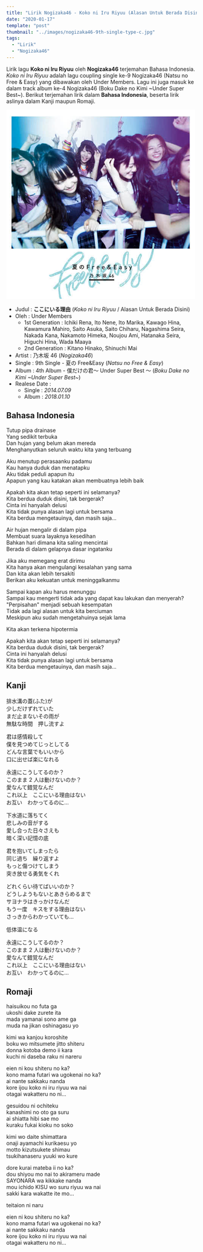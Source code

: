 ```yaml
---
title: "Lirik Nogizaka46 - Koko ni Iru Riyuu (Alasan Untuk Berada Disini)"
date: "2020-01-17"
template: "post"
thumbnail: "../images/nogizaka46-9th-single-type-c.jpg"
tags:
  - "Lirik"
  - "Nogizaka46"
---
```


Lirik lagu **Koko ni Iru Riyuu** oleh **Nogizaka46** terjemahan Bahasa Indonesia. _Koko ni Iru Riyuu_ adalah lagu coupling single ke-9 Nogizaka46 (Natsu no Free & Easy) yang dibawakan oleh Under Members. Lagu ini juga masuk ke dalam track album ke-4 Nogizaka46 (Boku Dake no Kimi ~Under Super Best~). Berikut terjemahan lirik dalam **Bahasa Indonesia**, beserta lirik aslinya dalam Kanji maupun Romaji.

<div class="cdcover">
 <img src="../images/nogizaka46-9th-single-type-c.jpg" alt="Nogizaka46 9th Single Type C"/>
</div>

- Judul : **ここにいる理由** (_Koko ni Iru Riyuu_ / Alasan Untuk Berada Disini)
- Oleh : Under Members
  - 1st Generation : Ichiki Rena, Ito Nene, Ito Marika, Kawago Hina, Kawamura Mahiro, Saito Asuka, Saito Chiharu, Nagashima Seira, Nakada Kana, Nakamoto Himeka, Noujou Ami, Hatanaka Seira, Higuchi Hina, Wada Maaya
  - 2nd Generation : Kitano Hinako, Shinuchi Mai
- Artist : 乃木坂 46 (_Nogizaka46_)
- Single : 9th Single - 夏の Free&Easy (_Natsu no Free & Easy_)
- Album : 4th Album - 僕だけの君～ Under Super Best ～ (_Boku Dake no Kimi ~Under Super Best~_)
- Realese Date :
  - Single : _2014.07.09_
  - Album : _2018.01.10_

## Bahasa Indonesia

Tutup pipa drainase<br/>
Yang sedikit terbuka<br/>
Dan hujan yang belum akan mereda<br/>
Menghanyutkan seluruh waktu kita yang terbuang<br/>

Aku menutup perasaanku padamu<br/>
Kau hanya duduk dan menatapku<br/>
Aku tidak peduli apapun itu<br/>
Apapun yang kau katakan akan membuatnya lebih baik<br/>

Apakah kita akan tetap seperti ini selamanya?<br/>
Kita berdua duduk disini, tak bergerak?<br/>
Cinta ini hanyalah delusi<br/>
Kita tidak punya alasan lagi untuk bersama<br/>
Kita berdua mengetauinya, dan masih saja...<br/>

Air hujan mengalir di dalam pipa<br/>
Membuat suara layaknya kesedihan<br/>
Bahkan hari dimana kita saling mencintai<br/>
Berada di dalam gelapnya dasar ingatanku<br/>

Jika aku memegang erat dirimu<br/>
Kita hanya akan mengulangi kesalahan yang sama<br/>
Dan kita akan lebih tersakiti<br/>
Berikan aku kekuatan untuk meninggalkanmu<br/>

Sampai kapan aku harus menunggu<br/>
Sampai kau mengerti tidak ada yang dapat kau lakukan dan menyerah?<br/>
"Perpisahan" menjadi sebuah kesempatan<br/>
Tidak ada lagi alasan untuk kita berciuman<br/>
Meskipun aku sudah mengetahuinya sejak lama<br/>

Kita akan terkena hipotermia<br/>

Apakah kita akan tetap seperti ini selamanya?<br/>
Kita berdua duduk disini, tak bergerak?<br/>
Cinta ini hanyalah delusi<br/>
Kita tidak punya alasan lagi untuk bersama<br/>
Kita berdua mengetauinya, dan masih saja...<br/>

## Kanji

排水溝の蓋(ふた)が<br/>
少しだけずれていた<br/>
まだ止まないその雨が<br/>
無駄な時間　押し流すよ<br/>

君は感情殺して<br/>
僕を見つめてじっとしてる<br/>
どんな言葉でもいいから<br/>
口に出せば楽になれる<br/>

永遠にこうしてるのか？<br/>
このまま 2 人は動けないのか？<br/>
愛なんて錯覚なんだ<br/>
これ以上　ここにいる理由はない<br/>
お互い　わかってるのに…<br/>

下水道に落ちてく<br/>
悲しみの音がする<br/>
愛し合った日々さえも<br/>
暗く深い記憶の底<br/>

君を抱いてしまったら<br/>
同じ過ち　繰り返すよ<br/>
もっと傷つけてしまう<br/>
突き放せる勇気をくれ<br/>

どれくらい待てばいいのか？<br/>
どうしようもないとあきらめるまで<br/>
サヨナラはきっかけなんだ<br/>
もう一度　キスをする理由はない<br/>
さっきからわかっていても…<br/>

低体温になる<br/>

永遠にこうしてるのか？<br/>
このまま 2 人は動けないのか？<br/>
愛なんて錯覚なんだ<br/>
これ以上　ここにいる理由はない<br/>
お互い　わかってるのに…<br/>

## Romaji

haisuikou no futa ga<br/>
ukoshi dake zurete ita<br/>
mada yamanai sono ame ga<br/>
muda na jikan oshinagasu yo<br/>

kimi wa kanjou koroshite<br/>
boku wo mitsumete jitto shiteru<br/>
donna kotoba demo ii kara<br/>
kuchi ni daseba raku ni nareru<br/>

eien ni kou shiteru no ka?<br/>
kono mama futari wa ugokenai no ka?<br/>
ai nante sakkaku nanda<br/>
kore ijou koko ni iru riyuu wa nai<br/>
otagai wakatteru no ni...<br/>

gesuidou ni ochiteku<br/>
kanashimi no oto ga suru<br/>
ai shiatta hibi sae mo<br/>
kuraku fukai kioku no soko<br/>

kimi wo daite shimattara<br/>
onaji ayamachi kurikaesu yo<br/>
motto kizutsukete shimau<br/>
tsukihanaseru yuuki wo kure<br/>

dore kurai mateba ii no ka?<br/>
dou shiyou mo nai to akirameru made<br/>
SAYONARA wa kikkake nanda<br/>
mou ichido KISU wo suru riyuu wa nai<br/>
sakki kara wakatte ite mo...<br/>

teitaion ni naru<br/>

eien ni kou shiteru no ka?<br/>
kono mama futari wa ugokenai no ka?<br/>
ai nante sakkaku nanda<br/>
kore ijou koko ni iru riyuu wa nai<br/>
otagai wakatteru no ni...<br/>
